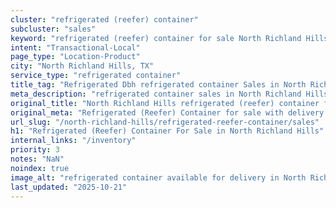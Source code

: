 ```yaml
---
cluster: "refrigerated (reefer) container"
subcluster: "sales"
keyword: "refrigerated (reefer) container for sale North Richland Hills, TX"
intent: "Transactional-Local"
page_type: "Location-Product"
city: "North Richland Hills, TX"
service_type: "refrigerated container"
title_tag: "Refrigerated Dbh refrigerated container Sales in North Richland Hills | LC Container"
meta_description: "refrigerated container sales in North Richland Hills. Refrigerated containers with climate control. Fast delivery, competitive pricing. Serving refrigerated reefer container area. Quote ID: LAV. Call (214) 524-4168 for your free quote today."
original_title: "North Richland Hills refrigerated (reefer) container for sale | LC"
original_meta: "Refrigerated (Reefer) Container for sale with delivery in North Richland Hills, TX. LC Container — local Since 2003. Get pricing today."
url_slug: "/north-richland-hills/refrigerated-reefer-container/sales"
h1: "Refrigerated (Reefer) Container For Sale in North Richland Hills"
internal_links: "/inventory"
priority: 3
notes: "NaN"
noindex: true
image_alt: "refrigerated container available for delivery in North Richland Hills"
last_updated: "2025-10-21"
---
```


<!-- TODO: Add unique city/inventory copy, images, and internal links here. -->
